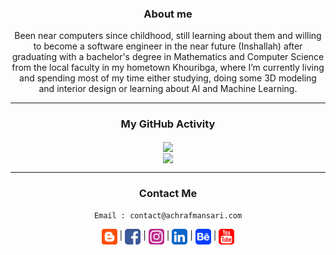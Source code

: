 <div align="center">

### About me
<p>Been near computers since childhood, still learning about them and willing to become a software engineer in the near 
future (Inshallah) after graduating with a bachelor's degree in Mathematics and Computer Science from the local faculty 
in my hometown Khouribga, where I’m currently living and spending most of my time either studying, doing some 3D modeling 
and interior design or learning about AI and Machine Learning.</p>

---

### My GitHub Activity
<img align="center" src="http://github-readme-streak-stats.herokuapp.com?user=itsachrafmansari&theme=chartreuse-dark&hide_border=true&background=00000000&currStreakNum=808080&ring=05CB00&fire=05CB00&sideNums=05CB00&currStreakLabel=05CB00&sideLabels=05CB00&dates=808080" />

<br/>

<img align="center" src="https://github-readme-stats.vercel.app/api/top-langs/?username=itsachrafmansari&langs_count=5&hide_border=true&hide_title=false&layout=compact&bg_color=00000000&title_color=05CB00&text_color=808080" />

---

### Contact Me
`Email : contact@achrafmansari.com`

[<img align="center" alt="Website" width="25px" height="25px" src="https://raw.githubusercontent.com/itsachrafmansari/itsachrafmansari/main/icons/blogger.svg" />][website]  |
[<img align="center" alt="YouTube" width="25px" height="25px" src="https://raw.githubusercontent.com/itsachrafmansari/itsachrafmansari/main/icons/facebook.svg" />][facebook] |
[<img align="center" alt="Instagram" width="25px" height="25px" src="https://raw.githubusercontent.com/itsachrafmansari/itsachrafmansari/main/icons/instagragm.svg" />][instagram]  |
[<img align="center" alt="Linkedin" width="25px" height="25px" src="https://raw.githubusercontent.com/itsachrafmansari/itsachrafmansari/main/icons/linkedin.svg" />][linkedin]  |
[<img align="center" alt="Behance" width="25px" height="25px" src="https://raw.githubusercontent.com/itsachrafmansari/itsachrafmansari/main/icons/behance.svg" />][behance]  |
[<img align="center" alt="YouTube" width="25px" height="25px" src="https://raw.githubusercontent.com/itsachrafmansari/itsachrafmansari/main/icons/youtube.svg" />][youtube]
  
[website]: https://www.achrafmansari.com
[facebook]: https://www.facebook.com/itsachrafmansari
[instagram]: https://www.instagram.com/itsachrafmansari
[linkedin]: https://www.linkedin.com/in/itsachrafmansari
[behance]: https://www.behance.net/itsachrafmansari
[youtube]: https://www.youtube.com/c/itsachrafmansari?sub_confirmation=1

</div>
